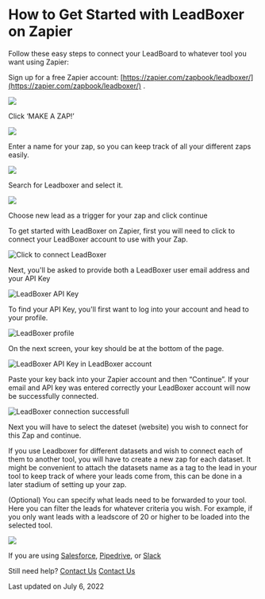 # How to Get Started with LeadBoxer on Zapier

Follow these easy steps to connect your LeadBoard to whatever tool you want using Zapier:

Sign up for a free Zapier account: [https://zapier.com/zapbook/leadboxer/](https://zapier.com/zapbook/leadboxer/) .

![](https://lh4.googleusercontent.com/YIbPnlTSlvgAUHUhl0ejloNli2ugzAiK37UffRvkzzGlvc0kqniVdW7dBtpshg13IDTuaEVvHr57us4tyRsj1l66BbjxUorG-q0-pT-sKdMyA9UTQ7ZdTxB3O53c6POjNbTflhUU)

Click ‘MAKE A ZAP!’

![](https://lh5.googleusercontent.com/o-uT-9coBgjEoRih9TL6TSR7JSLB9WHTHc24uVkAhNEjbs7G-8JCFkfk1-iJOnBPEcOClrkRaGAYMioYaM6Nb9ZNcpHACT62sAvCBjvAvuHZJmL\_RrxyrX3oPS385ABJr9Hp8C81)

Enter a name for your zap, so you can keep track of all your different zaps easily.

![](https://lh6.googleusercontent.com/pB1xjxDj7mnWLpM2LbJez1\_gLtVjsNl-pjk0-Gh3NoqJnSUksQNZSFD8vaLAhIPM6GYTyZZO4WgPVU0ee79bNjbIMhMiYN9OFydknIRW-UaNh6xW8EwBCb6tNIQk4PWzdmpxo9rM)

Search for Leadboxer and select it.

![](https://lh6.googleusercontent.com/LOgULNWuWUBgsw09dgSmB1en7ziLgNofZxfqe2Dap0ebFg59EUbpWvuhoGnAPWjTyzsRu\_bnCrPuu2XZwllP1yM1NLZ-t9MVja2hLST5XZib9A2M4BZq1Y5Zz1QZLNnBvzUOi3sL)

Choose new lead as a trigger for your zap and click continue

To get started with LeadBoxer on Zapier, first you will need to click to connect your LeadBoxer account to use with your Zap.

![Click to connect LeadBoxer](https://s3.amazonaws.com/leadboxer-cdn/zapier/select-account.png)

Next, you'll be asked to provide both a LeadBoxer user email address and your API Key

![LeadBoxer API Key](https://s3.amazonaws.com/leadboxer-cdn/zapier/provide-credentials.png)

To find your API Key, you'll first want to log into your account and head to your profile.

![LeadBoxer profile](https://s3.amazonaws.com/leadboxer-cdn/zapier/profile.png)

On the next screen, your key should be at the bottom of the page.

![LeadBoxer API Key in LeadBoxer account](https://s3.amazonaws.com/leadboxer-cdn/zapier/api-key.png)

Paste your key back into your Zapier account and then “Continue”. If your email and API key was entered correctly your LeadBoxer account will now be successfully connected.

![LeadBoxer connection successfull](https://s3.amazonaws.com/leadboxer-cdn/zapier/connect-account-done.png)

Next you will have to select the dateset (website) you wish to connect for this Zap and continue.

If you use Leadboxer for different datasets and wish to connect each of them to another tool, you will have to create a new zap for each dataset. It might be convenient to attach the datasets name as a tag to the lead in your tool to keep track of where your leads come from, this can be done in a later stadium of setting up your zap.&#x20;

(Optional)  You can specify what leads need to be forwarded to your tool.  Here you can filter the leads for whatever criteria you wish. For example, if you only want leads with a leadscore of 20 or higher to be loaded into the selected tool.

![](https://lh4.googleusercontent.com/0KCywBdDQe7B3Bn-NtMCP2K0xQqeCi746AbRhpIm4XLY05uYu7JtLic2tbqSJebZGeCwJvZBhEpEIabaWQnLRuX3opFMOZDF2bX82Ur-R2yq7bzS1DZl-Pts7RmN-KU5Y7rlXIEI)

If you are using [Salesforce](https://docs.leadboxer.com/article/77-connect-leadboxer-to-salesforce-with-zapier), [Pipedrive](https://docs.leadboxer.com/article/80-connect-leadboxer-to-pipedrive-with-zapier), or [Slack](https://docs.leadboxer.com/article/79-connect-leadboxer-to-slack-with-zapier)

Still need help? [Contact Us](broken-reference) [Contact Us](broken-reference)

Last updated on July 6, 2022
